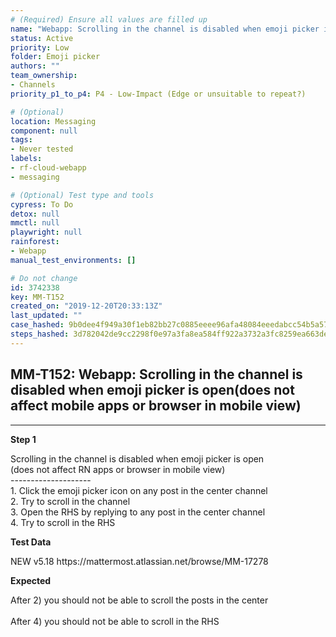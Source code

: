 ```yaml
---
# (Required) Ensure all values are filled up
name: "Webapp: Scrolling in the channel is disabled when emoji picker is open(does not affect mobile apps or browser in mobile view)"
status: Active
priority: Low
folder: Emoji picker
authors: ""
team_ownership: 
- Channels
priority_p1_to_p4: P4 - Low-Impact (Edge or unsuitable to repeat?)

# (Optional)
location: Messaging
component: null
tags: 
- Never tested
labels: 
- rf-cloud-webapp
- messaging

# (Optional) Test type and tools
cypress: To Do
detox: null
mmctl: null
playwright: null
rainforest: 
- Webapp
manual_test_environments: []

# Do not change
id: 3742338
key: MM-T152
created_on: "2019-12-20T20:33:13Z"
last_updated: ""
case_hashed: 9b0dee4f949a30f1eb82bb27c0885eeee96afa48084eeedabcc54b5a57eefe5c79953332b1ee1a4a9f4a03642fe383fd
steps_hashed: 3d782042de9cc2298f0e97a3fa8ea584ff922a3732a3fc8259ea663de7a1d13c0c2df427057805794b5a94cd972b10a0
---
```


<!-- (Auto-generated) Based on frontmatter's "key" and "name" -->

## MM-T152: Webapp: Scrolling in the channel is disabled when emoji picker is open(does not affect mobile apps or browser in mobile view)

---

**Step 1**

Scrolling in the channel is disabled when emoji picker is open\
(does not affect RN apps or browser in mobile view)\
\--------------------\
1\. Click the emoji picker icon on any post in the center channel\
2\. Try to scroll in the channel\
3\. Open the RHS by replying to any post in the center channel\
4\. Try to scroll in the RHS

**Test Data**

NEW v5.18 https\://mattermost.atlassian.net/browse/MM-17278

**Expected**

After 2) you should not be able to scroll the posts in the center\
\
After 4) you should not be able to scroll in the RHS
